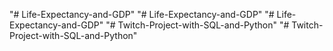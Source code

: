"# Life-Expectancy-and-GDP" 
"# Life-Expectancy-and-GDP" 
"# Life-Expectancy-and-GDP" 
"# Twitch-Project-with-SQL-and-Python" 
"# Twitch-Project-with-SQL-and-Python" 
